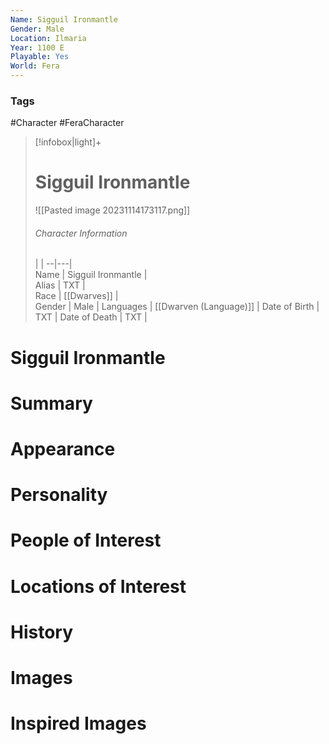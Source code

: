 ```yaml
---
Name: Sigguil Ironmantle  
Gender: Male
Location: Ilmaria
Year: 1100 E
Playable: Yes
World: Fera
---
```


### Tags
#Character #FeraCharacter 

> [!infobox|light]+  
> # Sigguil Ironmantle  
> ![[Pasted image 20231114173117.png]]
> ###### Character Information
>  |   |
> --|---|  
> Name | Sigguil Ironmantle |  
> Alias | TXT |  
> Race | [[Dwarves]] |  
> Gender | Male |
> Languages | [[Dwarven (Language)]] |
> Date of Birth | TXT |
> Date of Death | TXT |

# Sigguil Ironmantle

# Summary

# Appearance

# Personality

# People of Interest

# Locations of Interest

# History

# Images

# Inspired Images
